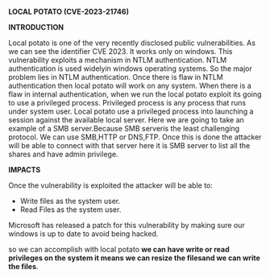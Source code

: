 **LOCAL POTATO (CVE-2023-21746)**

**INTRODUCTION**

Local potato is one of the very recently disclosed public vulnerabilities. As we can see the identifier CVE 2023.
It works only on windows.
This vulnerability exploits a mechanism in NTLM authentication.
NTLM authentication is used widelyin windows operating systems.  So the major problem lies in NTLM authentication.
Once there is flaw in NTLM authentication then local potato will work on any system.
When there is a flaw in internal authentication, when we run the local potato exploit its going to use a privileged process.
Privileged process is any process that runs under system user.
Local potato use a privileged process into launching a session against the available local server.
Here we are going to take an example of a SMB server.Because SMB serveris the least challenging protocol.
We can use SMB,HTTP or DNS,FTP.
Once this is done the attacker will be able to connect with that server here it is SMB server to list all the shares and have admin privilege.

**IMPACTS**

Once the vulnerability is exploited the attacker will be able to:
* Write files as the system user.
* Read Files as the system user.

Microsoft has released a patch for this vulnerability  by making sure our windows is up to date to avoid being hacked.

so we can accomplish with local potato **we can have write or read privileges on the system it means we can resize the filesand we can write the files**.
